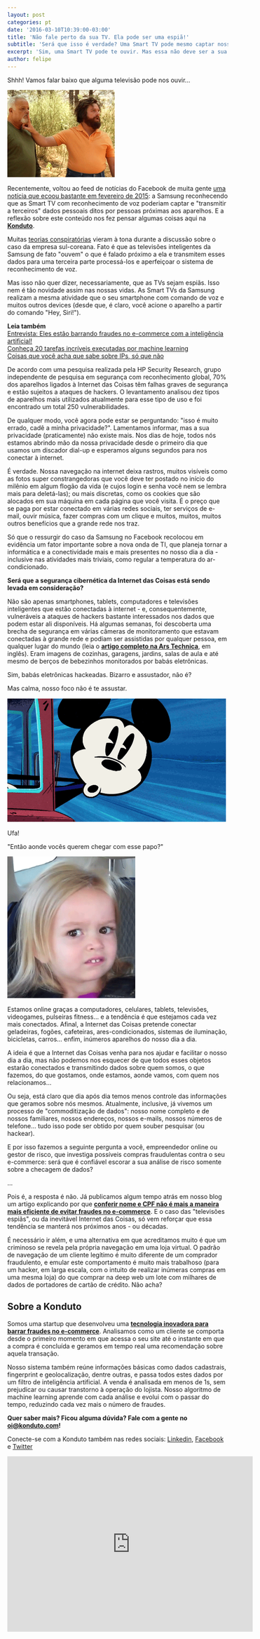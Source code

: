 ```yaml
---
layout: post
categories: pt
date: '2016-03-10T10:39:00-03:00'
title: 'Não fale perto da sua TV. Ela pode ser uma espiã!'
subtitle: 'Será que isso é verdade? Uma Smart TV pode mesmo captar nossas informações pessoais?'
excerpt: 'Sim, uma Smart TV pode te ouvir. Mas essa não deve ser a sua maior preocupação...'
author: felipe
---
```


Shhh! Vamos falar baixo que alguma televisão pode nos ouvir… 

![silence](/images/160310-silence.gif)

Recentemente, voltou ao feed de notícias do Facebook de muita gente [uma notícia que ecoou bastante em fevereiro de 2015](http://exame.abril.com.br/tecnologia/noticias/samsung-pede-que-clientes-evitem-discutir-assuntos-pessoais-em-frente-de-sua-smarttv): a Samsung reconhecendo que as Smart TV com reconhecimento de voz poderiam captar e "transmitir a terceiros" dados pessoais ditos por pessoas próximas aos aparelhos. E a reflexão sobre este conteúdo nos fez pensar algumas coisas aqui na **[Konduto](http://www.konduto.com/?utm_source=konduto&utm_medium=blog&utm_campaign=conteudo)**. 

Muitas [teorias conspiratórias](https://neuronionerd.wordpress.com/2016/02/13/1984-e-hoje-samsung-afirma-que-suas-smart-tvs-estao-ouvindo-as-conversas-de-seus-usuarios/) vieram à tona durante a discussão sobre o caso da empresa sul-coreana. Fato é que as televisões inteligentes da Samsung de fato "ouvem" o que é falado próximo a ela e transmitem esses dados para uma terceira parte processá-los e aperfeiçoar o sistema de reconhecimento de voz. 

Mas isso não quer dizer, necessariamente, que as TVs sejam espiãs. Isso nem é tão novidade assim nas nossas vidas. As Smart TVs da Samsung realizam a mesma atividade que o seu smartphone com comando de voz e muitos outros devices (desde que, é claro, você acione o aparelho a partir do comando "Hey, Siri!").

**Leia também**  
[Entrevista: Eles estão barrando fraudes no e-commerce com a inteligência artificial!](http://ofuturodascoisas.com/entrevista-eles-estao-barrando-fraudes-no-e-commerce-com-a-inteligencia-artificial/)  
[Conheça 20 tarefas incríveis executadas por machine learning](https://blog.konduto.com/pt/2015/12/20-tarefas-incriveis-que-machine-learning-pode-fazer/?utm_source=konduto&utm_medium=blog&utm_campaign=conteudo)  
[Coisas que você acha que sabe sobre IPs, só que não](https://blog.konduto.com/pt/2015/04/coisas-que-voce-acha-que-sabe-sobre-ips-sqn/?utm_source=konduto&utm_medium=blog&utm_campaign=conteudo)

De acordo com uma pesquisa realizada pela HP Security Research, grupo independente de pesquisa em segurança com reconhecimento global, 70% dos aparelhos ligados à Internet das Coisas têm falhas graves de segurança e estão sujeitos a ataques de hackers. O levantamento analisou dez tipos de aparelhos mais utilizados atualmente para esse tipo de uso e foi encontrado um total 250 vulnerabilidades. 

De qualquer modo, você agora pode estar se perguntando: "isso é muito errado, cadê a minha privacidade?". Lamentamos informar, mas a sua privacidade (praticamente) não existe mais. Nos dias de hoje, todos nós estamos abrindo mão da nossa privacidade desde o primeiro dia que usamos um discador dial-up e esperamos alguns segundos para nos conectar à internet. 

É verdade. Nossa navegação na internet deixa rastros, muitos visíveis como as fotos super constrangedoras que você deve ter postado no início do milênio em algum flogão da vida (e cujos login e senha você nem se lembra mais para deletá-las); ou mais discretas, como os cookies que são alocados em sua máquina em cada página que você visita. É o preço que se paga por estar conectado em várias redes sociais, ter serviços de e-mail, ouvir música, fazer compras com um clique e muitos, muitos, muitos outros benefícios que a grande rede nos traz.  

Só que o ressurgir do caso da Samsung no Facebook recolocou em evidência um fator importante sobre a nova onda de TI, que planeja tornar a informática e a conectividade mais e mais presentes no nosso dia a dia - inclusive nas atividades mais triviais, como regular a temperatura do ar-condicionado. 

**Será que a segurança cibernética da Internet das Coisas está sendo levada em consideração?**

Não são apenas smartphones, tablets, computadores e televisões inteligentes que estão conectadas à internet - e, consequentemente, vulneráveis a ataques de hackers bastante interessados nos dados que podem estar ali disponíveis. Há algumas semanas, foi descoberta uma brecha de segurança em várias câmeras de monitoramento que estavam conectadas à grande rede e podiam ser assistidas por qualquer pessoa, em qualquer lugar do mundo (leia o **[artigo completo na Ars Technica](http://arstechnica.com/security/2016/01/how-to-search-the-internet-of-things-for-photos-of-sleeping-babies/)**, em inglês). Eram imagens de cozinhas, garagens, jardins, salas de aula e até mesmo de berços de bebezinhos monitorados por babás eletrônicas. 

Sim, babás eletrônicas hackeadas. Bizarro e assustador, não é?

Mas calma, nosso foco não é te assustar. 

![relief](/images/160310-relief.gif)

Ufa! 

"Então aonde vocês querem chegar com esse papo?"

![suspicious](/images/160310-suspicious.gif)

Estamos online graças a computadores, celulares, tablets, televisões, videogames, pulseiras fitness… e a tendência é que estejamos cada vez mais conectados. Afinal, a Internet das Coisas pretende conectar geladeiras, fogões, cafeteiras, ares-condicionados, sistemas de iluminação, bicicletas, carros… enfim, inúmeros aparelhos do nosso dia a dia.  

A ideia é que a Internet das Coisas venha para nos ajudar e facilitar o nosso dia a dia, mas não podemos nos esquecer de que todos esses objetos estarão conectados e transmitindo dados sobre quem somos, o que fazemos, do que gostamos, onde estamos, aonde vamos, com quem nos relacionamos… 

Ou seja, está claro que dia após dia temos menos controle das informações que geramos sobre nós mesmos. Atualmente, inclusive, já vivemos um processo de "commoditização de dados": nosso nome completo e de nossos familiares, nossos endereços, nossos e-mails, nossos números de telefone… tudo isso pode ser obtido por quem souber pesquisar (ou hackear). 

E por isso fazemos a seguinte pergunta a você, empreendedor online ou gestor de risco, que investiga possíveis compras fraudulentas contra o seu e-commerce: será que é confiável escorar a sua análise de risco somente sobre a checagem de dados? 

… 

Pois é, a resposta é não. Já publicamos algum tempo atrás em nosso blog um artigo explicando por que **[conferir nome e CPF não é mais a maneira mais eficiente de evitar fraudes no e-commerce](http://blog.konduto.com/pt/2014/10/porque-checar-apenas-nome-e-cpf-ja-nao-e-suficiente-na-analise-manual/?utm_source=konduto&utm_medium=blog&utm_campaign=conteudo)**. E o caso das "televisões espiãs", ou da inevitável Internet das Coisas, só vem reforçar que essa tendência se manterá nos próximos anos - ou décadas. 

É necessário ir além, e uma alternativa em que acreditamos muito é que um criminoso se revela pela própria navegação em uma loja virtual. O padrão de navegação de um cliente legítimo é muito diferente de um comprador fraudulento, e emular este comportamento é muito mais trabalhoso (para um hacker, em larga escala, com o intuito de realizar inúmeras compras em uma mesma loja) do que comprar na deep web um lote com milhares de dados de portadores de cartão de crédito. Não acha?

## Sobre a Konduto

Somos uma startup que desenvolveu uma **[tecnologia inovadora para barrar fraudes no e-commerce](http://konduto.com/?utm_source=konduto&utm_medium=blog&utm_campaign=conteudo)**. Analisamos como um cliente se comporta desde o primeiro momento em que acessa o seu site até o instante em que a compra é concluída e geramos em tempo real uma recomendação sobre aquela transação. 

Nosso sistema também reúne informações básicas como dados cadastrais, fingerprint e geolocalização, dentre outras, e passa todos estes dados por um filtro de inteligência artificial. A venda é analisada em menos de 1s, sem prejudicar ou causar transtorno à operação do lojista. Nosso algoritmo de machine learning aprende com cada análise e evolui com o passar do tempo, reduzindo cada vez mais o número de fraudes. 

**Quer saber mais? Ficou alguma dúvida? Fale com a gente no [oi@konduto.com](mailto:oi@konduto.com)!**	 

Conecte-se com a Konduto também nas redes sociais: [Linkedin](https://www.linkedin.com/company/konduto), [Facebook](https://www.facebook.com/konduto) e [Twitter](https://twitter.com/KondutoBR)  

<iframe src="https://www.facebook.com/plugins/video.php?href=https%3A%2F%2Fwww.facebook.com%2Fkonduto%2Fvideos%2F613187352119217%2F&show_text=1&width=560" width="560" height="400" style="border:none;overflow:hidden" scrolling="no" frameborder="0" allowTransparency="true"></iframe>
 